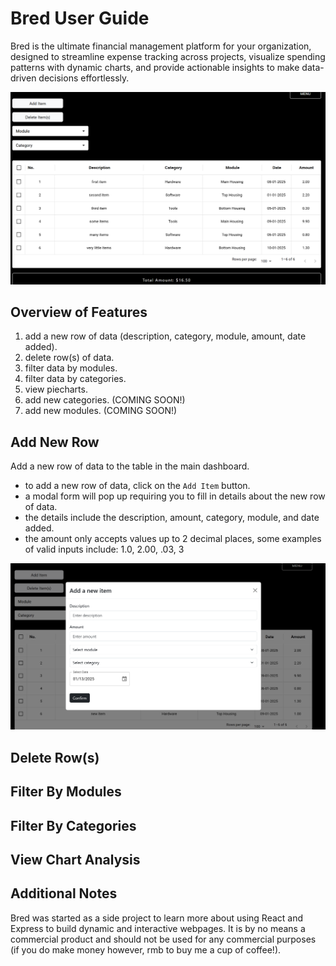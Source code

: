 # Bred User Guide  
Bred is the ultimate financial management platform for your organization, designed to streamline expense tracking across projects, visualize spending patterns with dynamic charts, and provide actionable insights to make data-driven decisions effortlessly.

![main dashboard page](main_dashboard.png "main dashboard")

## Overview of Features  
1. add a new row of data (description, category, module, amount, date added).
2. delete row(s) of data.
3. filter data by modules.
4. filter data by categories.
5. view piecharts.
6. add new categories. (COMING SOON!)
7. add new modules. (COMING SOON!)

## Add New Row  
Add a new row of data to the table in the main dashboard.
- to add a new row of data, click on the `Add Item` button.
- a modal form will pop up requiring you to fill in details about the new row of data.
- the details include the description, amount, category, module, and date added.
- the amount only accepts values up to 2 decimal places, some examples of valid inputs include: 1.0, 2.00, .03, 3

![new item form](new_item.png "new item form")

## Delete Row(s)  

## Filter By Modules  

## Filter By Categories

## View Chart Analysis  

## Additional Notes  
Bred was started as a side project to learn more about using React and Express to build dynamic and interactive webpages. It is by no means a commercial product and should not be used for any commercial purposes (if you do make money however, rmb to buy me a cup of coffee!).